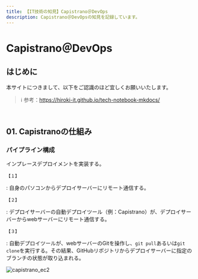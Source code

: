 ```yaml
---
title: 【IT技術の知見】Capistrano＠DevOps
description: Capistrano＠DevOpsの知見を記録しています。
---
```


# Capistrano＠DevOps

## はじめに

本サイトにつきまして、以下をご認識のほど宜しくお願いいたします。



> ℹ️ 参考：https://hiroki-it.github.io/tech-notebook-mkdocs/

<br>

## 01. Capistranoの仕組み

### パイプライン構成

インプレースデプロイメントを実装する。



```【１】```

:    自身のパソコンからデプロイサーバーにリモート通信する。

```【２】```

:    デプロイサーバーの自動デプロイツール（例：Capistrano）が、デプロイサーバーからwebサーバーにリモート通信する。

```【３】```

:    自動デプロイツールが、webサーバーのGitを操作し、```git pull```あるいは```git clone```を実行する。その結果、GitHubリポジトリからデプロイサーバーに指定のブランチの状態が取り込まれる。

![capistrano_ec2](https://raw.githubusercontent.com/hiroki-it/tech-notebook/master/images/capistrano_ec2.png)

<br>
